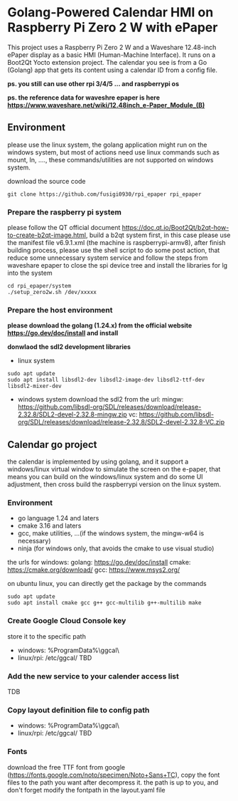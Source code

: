 # Golang-Powered Calendar HMI on Raspberry Pi Zero 2 W with ePaper

This project uses a Raspberry Pi Zero 2 W and a Waveshare 12.48-inch ePaper display as a basic HMI (Human-Machine Interface). It runs on a Boot2Qt Yocto extension project. The calendar you see is from a Go (Golang) app that gets its content using a calendar ID from a config file.

**ps. you still can use other rpi 3/4/5 ... and raspberrypi os**

**ps. the reference data for waveshre epaper is here https://www.waveshare.net/wiki/12.48inch_e-Paper_Module_(B)**

## Environment
please use the linux system, the golang application might run on the windows system, but most of actions need use linux commands such as mount, ln, ...., these commands/utilities are not supported on windows system.

download the source code

```shell
git clone https://github.com/fusigi0930/rpi_epaper rpi_epaper
```

### Prepare the raspberry pi system

please follow the QT official document https://doc.qt.io/Boot2Qt/b2qt-how-to-create-b2qt-image.html, build a b2qt system first, in this case please use the manifest file v6.9.1.xml (the machine is raspberrypi-armv8), after finish building process, please use the shell script to do some post action, that reduce some unnecessary system service and follow the steps from waveshare epaper to close the spi device tree and install the libraries for lg into the system

```shell
cd rpi_epaper/system
./setup_zero2w.sh /dev/xxxxx
```

### Prepare the host environment

**please download the golang (1.24.x) from the official website https://go.dev/doc/install and install**

**donwlaod the sdl2 development libraries**

* linux system
```shell
sudo apt update
sudo apt install libsdl2-dev libsdl2-image-dev libsdl2-ttf-dev libsdl2-mixer-dev
```

* windows system
download the sdl2 from the url:
mingw: https://github.com/libsdl-org/SDL/releases/download/release-2.32.8/SDL2-devel-2.32.8-mingw.zip
vc: https://github.com/libsdl-org/SDL/releases/download/release-2.32.8/SDL2-devel-2.32.8-VC.zip


## Calendar go project
the calendar is implemented by using golang, and it support a windows/linux virtual window to simulate the screen on the e-paper, that means you can build on the windows/linux system and do some UI adjustment, then cross build the raspberrypi version on the linux system.

### Environment

* go language 1.24 and laters
* cmake 3.16 and laters
* gcc, make utilities, ...(if the windows system, the mingw-w64 is necessary)
* ninja (for windows only, that avoids the cmake to use visual studio)

the urls for windows:
golang: https://go.dev/doc/install
cmake: https://cmake.org/download/
gcc: https://www.msys2.org/

on ubuntu linux, you can directly get the package by the commands
```shell
sudo apt update
sudo apt install cmake gcc g++ gcc-multilib g++-multilib make
```

### Create Google Cloud Console key
store it to the specific path
* windows: %ProgramData%\ggcal\
* linux/rpi: /etc/ggcal/
TBD

### Add the new service to your calender access list
TDB

### Copy layout definition file to config path
* windows: %ProgramData%\ggcal\
* linux/rpi: /etc/ggcal/
TBD

### Fonts
download the free TTF font from google (https://fonts.google.com/noto/specimen/Noto+Sans+TC), copy the font files to the path you want after decompress it. the path is up to you, and don't forget modify the fontpath in the layout.yaml file
